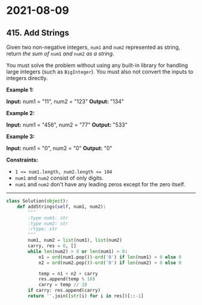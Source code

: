 # 2021-08-09

## 415. Add Strings

Given two non-negative integers, `num1` and `num2` represented as string, return _the sum of_ `num1` _and_ `num2` _as a string_.

You must solve the problem without using any built-in library for handling large integers (such as `BigInteger`). You must also not convert the inputs to integers directly.

**Example 1:**

**Input:** num1 = "11", num2 = "123"
**Output:** "134"

**Example 2:**

**Input:** num1 = "456", num2 = "77"
**Output:** "533"

**Example 3:**

**Input:** num1 = "0", num2 = "0"
**Output:** "0"

**Constraints:**

- `1 <= num1.length, num2.length <= 104`
- `num1` and `num2` consist of only digits.
- `num1` and `num2` don't have any leading zeros except for the zero itself.

---

```py
class Solution(object):
    def addStrings(self, num1, num2):
        """
        :type num1: str
        :type num2: str
        :rtype: str
        """
        num1, num2 = list(num1), list(num2)
        carry, res = 0, []
        while len(num2) > 0 or len(num1) > 0:
            n1 = ord(num1.pop())-ord('0') if len(num1) > 0 else 0
            n2 = ord(num2.pop())-ord('0') if len(num2) > 0 else 0

            temp = n1 + n2 + carry
            res.append(temp % 10)
            carry = temp // 10
        if carry: res.append(carry)
        return ''.join([str(i) for i in res])[::-1]
```
